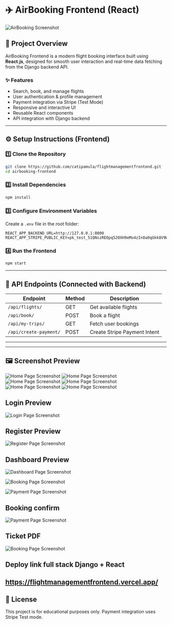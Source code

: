 
# ✈️ AirBooking Frontend (React)

![AirBooking Screenshot](./public/screenshot.png)

## 🧭 Project Overview

AirBooking Frontend is a modern flight booking interface built using **React.js**, designed for smooth user interaction and real-time data fetching from the Django backend API.

### ✨ Features
- Search, book, and manage flights
- User authentication & profile management
- Payment integration via Stripe (Test Mode)
- Responsive and interactive UI
- Reusable React components
- API integration with Django backend

---

## ⚙️ Setup Instructions (Frontend)

### 1️⃣ Clone the Repository
```bash
git clone https://github.com/catipamula/flightmanagementfrontend.git
cd airbooking-frontend
```

### 2️⃣ Install Dependencies
```bash
npm install
```

### 3️⃣ Configure Environment Variables
Create a `.env` file in the root folder:
```
REACT_APP_BACKEND_URL=http://127.0.0.1:8000
REACT_APP_STRIPE_PUBLIC_KEY=pk_test_51QNszREOpq520XH9eMo4zIn8a0qGkk8V9WceLvS5UDIyXNnei6V57ixBDh2xW59NpElQVVQSLmNsrP08FDtEhQz1002qjylZfb
```

### 4️⃣ Run the Frontend
```bash
npm start
```

---

## 🧩 API Endpoints (Connected with Backend)

| Endpoint | Method | Description |
|-----------|---------|-------------|
| `/api/flights/` | GET | Get available flights |
| `/api/book/` | POST | Book a flight |
| `/api/my-trips/` | GET | Fetch user bookings |
| `/api/create-payment/` | POST | Create Stripe Payment Intent |

---


---

## 🖼️ Screenshot Preview

![Home Page Screenshot](screenshot/Home.png)
![Home Page Screenshot](screenshot/Home2.png)
![Home Page Screenshot](screenshot/Home3.png)
![Home Page Screenshot](screenshot/Home4.png)
![Home Page Screenshot](screenshot/Home5.png)
![Home Page Screenshot](screenshot/Home6.png)

## Login Preview
![Login Page Screenshot](screenshot/login.png)
## Register Preview
![Register Page Screenshot](screenshot/register.png)

## Dashboard Preview
![Dashboard Page Screenshot](screenshot/dash.png)

![Booking Page Screenshot](screenshot/booking.png)

![Payment Page Screenshot](screenshot/payment.png)
## Booking confirm
![Payment Page Screenshot](screenshot/Bookingconfirm.png)


## Ticket PDF


![Booking Page Screenshot](screenshot/Ticket.png)
## Deploy link full stack Django + React 

https://flightmanagementfrontend.vercel.app/
---



## 📜 License
This project is for educational purposes only. Payment integration uses Stripe Test mode.
